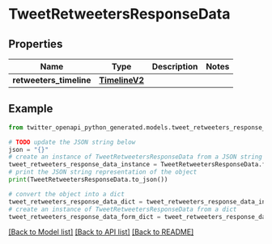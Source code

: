 # TweetRetweetersResponseData


## Properties

Name | Type | Description | Notes
------------ | ------------- | ------------- | -------------
**retweeters_timeline** | [**TimelineV2**](TimelineV2.md) |  | 

## Example

```python
from twitter_openapi_python_generated.models.tweet_retweeters_response_data import TweetRetweetersResponseData

# TODO update the JSON string below
json = "{}"
# create an instance of TweetRetweetersResponseData from a JSON string
tweet_retweeters_response_data_instance = TweetRetweetersResponseData.from_json(json)
# print the JSON string representation of the object
print(TweetRetweetersResponseData.to_json())

# convert the object into a dict
tweet_retweeters_response_data_dict = tweet_retweeters_response_data_instance.to_dict()
# create an instance of TweetRetweetersResponseData from a dict
tweet_retweeters_response_data_form_dict = tweet_retweeters_response_data.from_dict(tweet_retweeters_response_data_dict)
```
[[Back to Model list]](../README.md#documentation-for-models) [[Back to API list]](../README.md#documentation-for-api-endpoints) [[Back to README]](../README.md)


